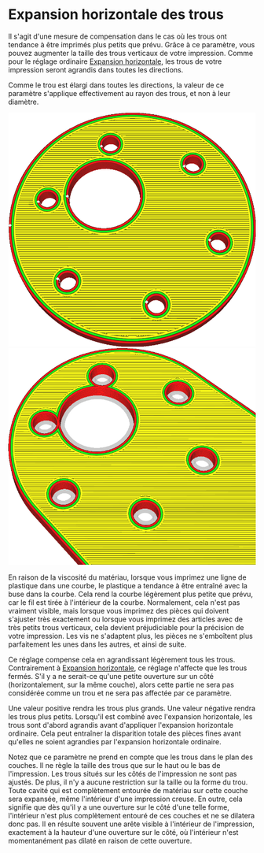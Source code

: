 Expansion horizontale des trous
====
Il s'agit d'une mesure de compensation dans le cas où les trous ont tendance à être imprimés plus petits que prévu. Grâce à ce paramètre, vous pouvez augmenter la taille des trous verticaux de votre impression. Comme pour le réglage ordinaire [Expansion horizontale](xy_offset.md), les trous de votre impression seront agrandis dans toutes les directions.

Comme le trou est élargi dans toutes les directions, la valeur de ce paramètre s'applique effectivement au rayon des trous, et non à leur diamètre.

<!--screenshot {
"image_path": "hole_xy_offset_0.png",
"models": [{"script": "rotary_tumbler_motor_lid.scad"}],
"camera_position": [-30, 30, 111],
"settings": {"hole_xy_offset": 0},
"colours": 64
}-->
<!--screenshot {
"image_path": "hole_xy_offset.png",
"models": [{"script": "rotary_tumbler_motor_lid.scad"}],
"camera_position": [-30, 30, 111],
"settings": {"hole_xy_offset": 0.8},
"colours": 64
}-->
![Les trous de cette impression doivent être adaptés aux vis et aux axes, mais ils sont trop petits.](../../../articles/images/hole_xy_offset_0.png)
![Les trous ont été agrandis, mais le reste de la forme n'a pas changé.](../../../articles/images/hole_xy_offset.png)


En raison de la viscosité du matériau, lorsque vous imprimez une ligne de plastique dans une courbe, le plastique a tendance à être entraîné avec la buse dans la courbe. Cela rend la courbe légèrement plus petite que prévu, car le fil est tirée à l'intérieur de la courbe. Normalement, cela n'est pas vraiment visible, mais lorsque vous imprimez des pièces qui doivent s'ajuster très exactement ou lorsque vous imprimez des articles avec de très petits trous verticaux, cela devient préjudiciable pour la précision de votre impression. Les vis ne s'adaptent plus, les pièces ne s'emboîtent plus parfaitement les unes dans les autres, et ainsi de suite.

Ce réglage compense cela en agrandissant légèrement tous les trous. Contrairement à [Expansion horizontale](xy_offset.md), ce réglage n'affecte que les trous fermés. S'il y a ne serait-ce qu'une petite ouverture sur un côté (horizontalement, sur la même couche), alors cette partie ne sera pas considérée comme un trou et ne sera pas affectée par ce paramètre.

Une valeur positive rendra les trous plus grands. Une valeur négative rendra les trous plus petits. Lorsqu'il est combiné avec l'expansion horizontale, les trous sont d'abord agrandis avant d'appliquer l'expansion horizontale ordinaire. Cela peut entraîner la disparition totale des pièces fines avant qu'elles ne soient agrandies par l'expansion horizontale ordinaire.

Notez que ce paramètre ne prend en compte que les trous dans le plan des couches. Il ne règle la taille des trous que sur le haut ou le bas de l'impression. Les trous situés sur les côtés de l'impression ne sont pas ajustés. De plus, il n'y a aucune restriction sur la taille ou la forme du trou. Toute cavité qui est complètement entourée de matériau sur cette couche sera expansée, même l'intérieur d'une impression creuse. En outre, cela signifie que dès qu'il y a une ouverture sur le côté d'une telle forme, l'intérieur n'est plus complètement entouré de ces couches et ne se dilatera donc pas. Il en résulte souvent une arête visible à l'intérieur de l'impression, exactement à la hauteur d'une ouverture sur le côté, où l'intérieur n'est momentanément pas dilaté en raison de cette ouverture.
